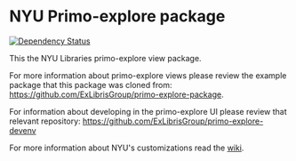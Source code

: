 # NYU Primo-explore package

[![Dependency Status](https://gemnasium.com/badges/github.com/NYULibraries/primo-explore-nyu.svg)](https://gemnasium.com/github.com/NYULibraries/primo-explore-nyu)

This the NYU Libraries primo-explore view package.

For more information about primo-explore views please review the example package that this package was cloned from: https://github.com/ExLibrisGroup/primo-explore-package.

For information about developing in the primo-explore UI please review that relevant repository: https://github.com/ExLibrisGroup/primo-explore-devenv

For more information about NYU's customizations read the [wiki](https://github.com/nyulibraries/primo-explore-nyu/wiki).

